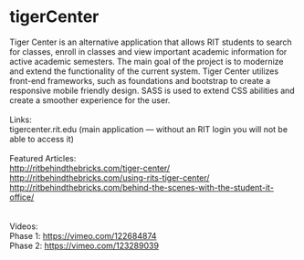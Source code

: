 # tigerCenter

Tiger Center is an alternative application that allows RIT students to search for classes, enroll in classes and view important academic information for active academic semesters. The main goal of the project is to modernize and extend the functionality of the current system. Tiger Center utilizes front-end frameworks, such as foundations and bootstrap to create a responsive mobile friendly design. SASS is used to extend CSS abilities and create a smoother experience for the user.
<br>
<br>
Links:<br>
tigercenter.rit.edu (main application — without an RIT login you will not be able to access it)
<br>
<br>
Featured Articles:<br>
http://ritbehindthebricks.com/tiger-center/ <br>
http://ritbehindthebricks.com/using-rits-tiger-center/ <br>
http://ritbehindthebricks.com/behind-the-scenes-with-the-student-it-office/ <br>
<br>
<br>
Videos: <br>
Phase 1: https://vimeo.com/122684874 <br>
Phase 2: https://vimeo.com/123289039 <br>
